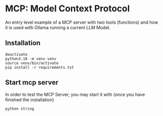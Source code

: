 # MCP: Model Context Protocol

An entry level example of a MCP server with two tools (functions) and how it is used with Ollama running a current LLM Model.

## Installation

```
deactivate
python3.10 -m venv venv
source venv/bin/activate
pip install -r requirements.txt 

```

## Start mcp server

In order to test the MCP Server, you may start it with (once you have finished the installation)

```
python string
```
